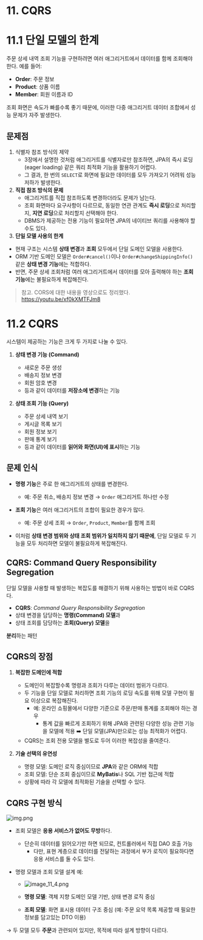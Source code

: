 # 11. CQRS

# 11.1 단일 모델의 한계

주문 상세 내역 조회 기능을 구현하려면 여러 애그리거트에서 데이터를 함께 조회해야 한다. 예를 들어:

* **Order**: 주문 정보
* **Product**: 상품 이름
* **Member**: 회원 이름과 ID

조회 화면은 속도가 빠를수록 좋기 때문에, 이러한 다중 애그리거트 데이터 조합에서 성능 문제가 자주 발생한다.

## 문제점

1. 식별자 참조 방식의 제약
   * 3장에서 설명한 것처럼 애그리거트를 식별자로만 참조하면, JPA의 즉시 로딩(eager loading) 같은 쿼리 최적화 기능을 활용하기 어렵다.
   * 그 결과, 한 번의 `SELECT`로 화면에 필요한 데이터를 모두 가져오기 어려워 성능 저하가 발생한다.
2. **직접 참조 방식의 문제**
   * 애그리거트를 직접 참조하도록 변경하더라도 문제가 남는다.
   * 조회 화면마다 요구사항이 다르므로, 동일한 연관 관계도 **즉시 로딩**으로 처리할지, **지연 로딩**으로 처리할지 선택해야 한다.
   *  DBMS가 제공하는 전용 기능이 필요하면 JPA의 네이티브 쿼리를 사용해야 할 수도 있다.
3. **단일 모델 사용의 한계**
  * 현재 구조는 시스템 **상태 변경**과 **조회** 모두에서 단일 도메인 모델을 사용한다.
  * ORM 기반 도메인 모델은 `Order#cancel()`이나 `Order#changeShippingInfo()` 같은 **상태 변경 기능**에는 적합하다.
  * 반면, 주문 상세 조회처럼 여러 애그리거트에서 데이터를 모아 출력해야 하는 **조회 기능**에는 불필요하게 복잡해진다.

> 참고. CORS에 대한 내용을 영상으로도 정리했다. https://youtu.be/xf0kXMTFJm8 

# 11.2 CQRS

시스템이 제공하는 기능은 크게 두 가지로 나눌 수 있다.

1. **상태 변경 기능 (Command)**

   * 새로운 주문 생성
   * 배송지 정보 변경
   * 회원 암호 변경
   * 등과 같이 데이터를 **저장소에 변경**하는 기능

2. **상태 조회 기능 (Query)**

   * 주문 상세 내역 보기
   * 게시글 목록 보기
   * 회원 정보 보기
   * 판매 통계 보기
   * 등과 같이 데이터를 **읽어와 화면(UI)에 표시**하는 기능

## 문제 인식

* **명령 기능**은 주로 한 애그리거트의 상태를 변경한다.

    * 예: 주문 취소, 배송지 정보 변경 → `Order` 애그리거트 하나만 수정

* **조회 기능**은 여러 애그리거트의 조합이 필요한 경우가 많다.

    * 예: 주문 상세 조회 → `Order`, `Product`, `Member`를 함께 조회

* 이처럼 **상태 변경 범위와 상태 조회 범위가 일치하지 않기 때문에**, 단일 모델로 두 기능을 모두 처리하면 모델이 불필요하게 복잡해진다.

## CQRS: Command Query Responsibility Segregation

단일 모델을 사용할 때 발생하는 복잡도를 해결하기 위해 사용하는 방법이 바로 CQRS다.

* **CQRS**: *Command Query Responsibility Segregation*
* 상태 변경을 담당하는 **명령(Command) 모델**과
* 상태 조회를 담당하는 **조회(Query) 모델**을 

**분리**하는 패턴

## CQRS의 장점

1. **복잡한 도메인에 적합**

   * 도메인이 복잡할수록 명령과 조회가 다루는 데이터 범위가 다르다.
   * 두 기능을 단일 모델로 처리하면 조회 기능의 로딩 속도를 위해 모델 구현이 필요 이상으로 복잡해진다.
     * 예: 온라인 쇼핑몰에서 다양한 기준으로 주문/판매 통계를 조회해야 하는 경우
       * 통계 값을 빠르게 조회하기 위해 JPA와 관련된 다양한 성능 관련 기능을 모델에 적용 ➡️ 단일 모델(JPA)만으로는 성능 최적화가 어렵다.
   * CQRS는 조회 전용 모델을 별도로 두어 이러한 복잡성을 줄여준다.

2. **기술 선택의 유연성**

   * 명령 모델: 도메인 로직 중심이므로 **JPA**와 같은 ORM에 적합
   * 조회 모델: 단순 조회 중심이므로 **MyBatis**나 SQL 기반 접근에 적합
   * 상황에 따라 각 모델에 최적화된 기술을 선택할 수 있다.

## CQRS 구현 방식

![img.png](image/img-11_3.png)

* 조회 모델은 **응용 서비스가 없어도 무방**하다.

  * 단순히 데이터를 읽어오기만 하면 되므로, 컨트롤러에서 직접 DAO 호출 가능
    * 다만, 표현 계층으로 데이터를 전달하는 과정에서 부가 로직이 필요하다면 응용 서비스를 둘 수도 있다.

* 명령 모델과 조회 모델 설계 예:

  * ![image_11_4.png](image%2Fimage_11_4.png)

  * **명령 모델**: 객체 지향 도메인 모델 기반, 상태 변경 로직 중심
  * **조회 모델**: 화면 표시용 데이터 구조 중심 (예: 주문 요약 목록 제공할 때 필요한 정보를 담고있는 DTO 이용)

→ 두 모델 모두 **주문**과 관련되어 있지만, 목적에 따라 설계 방향이 다르다.
